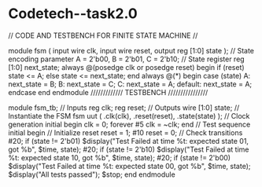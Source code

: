 # Codetech--task2.0

// CODE AND TESTBENCH FOR FINITE STATE MACHINE //

module fsm (
input wire clk,
input wire reset,
output reg [1:0] state
);
// State encoding
parameter A = 2'b00, B = 2'b01, C = 2'b10;
// State register
reg [1:0] next_state;
always @(posedge clk or posedge reset) begin
if (reset)
state <= A;
else
state <= next_state;
end
always @(*) begin
case (state)
A: next_state = B;
B: next_state = C;
C: next_state = A;
default: next_state = A;
endcase
end
endmodule
/////////////  TESTBENCH  ////////////////


module fsm_tb;
// Inputs
reg clk;
reg reset;
// Outputs
wire [1:0] state;
// Instantiate the FSM
fsm uut (
.clk(clk),
.reset(reset),
.state(state)
);
// Clock generation
initial begin
clk = 0;
forever #5 clk = ~clk;
end
// Test sequence
initial begin
// Initialize reset
reset = 1;
#10 reset = 0;
// Check transitions
#20;
if (state != 2'b01) $display("Test Failed at time %t: expected 
state 01, got %b", $time, state);
#20;
if (state != 2'b10) $display("Test Failed at time %t: expected 
state 10, got %b", $time, state);
#20;
if (state != 2'b00) $display("Test Failed at time %t: expected 
state 00, got %b", $time, state);
$display("All tests passed");
$stop;
end
endmodule





